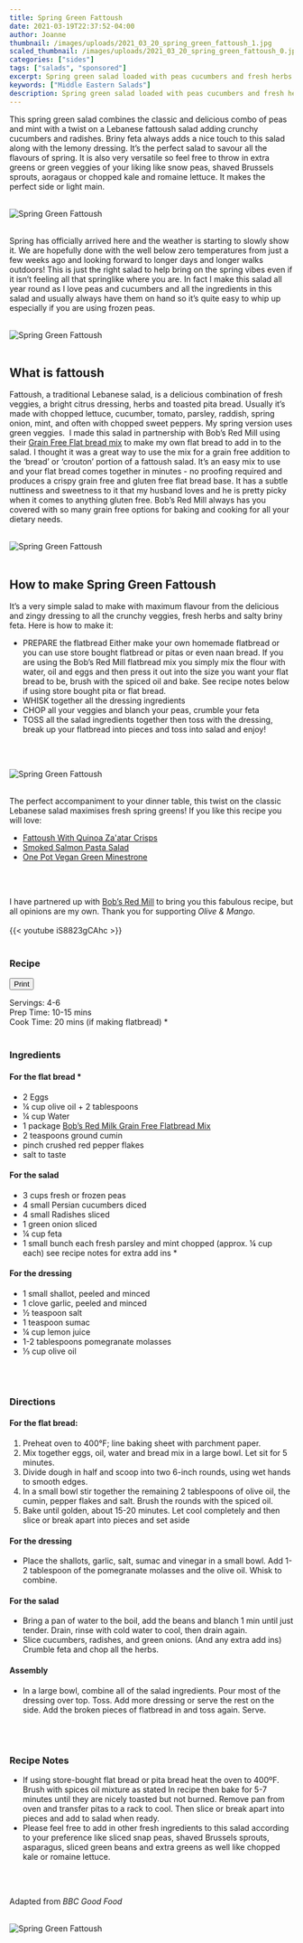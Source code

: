```yaml
---
title: Spring Green Fattoush
date: 2021-03-19T22:37:52-04:00
author: Joanne
thumbnail: /images/uploads/2021_03_20_spring_green_fattoush_1.jpg
scaled_thumbnail: /images/uploads/2021_03_20_spring_green_fattoush_0.jpg
categories: ["sides"]
tags: ["salads", "sponsored"]
excerpt: Spring green salad loaded with peas cucumbers and fresh herbs tossed In a lemony dressing with crunchy spiced flatbread croutons 
keywords: ["Middle Eastern Salads"]
description: Spring green salad loaded with peas cucumbers and fresh herbs tossed In a lemony dressing with crunchy spiced flatbread croutons 
---
```

<span class="blog-text">

This spring green salad combines the classic and delicious combo of peas and mint with a twist on a Lebanese fattoush salad adding crunchy cucumbers and radishes. Briny feta always adds a nice touch to this salad along with the lemony dressing. It’s the perfect salad to savour all the flavours of spring. It is also very versatile so feel free to throw in extra greens or green veggies of your liking like snow peas, shaved Brussels sprouts, aoragaus or chopped kale and romaine lettuce. It makes the perfect side or light main. 
</br>
</br>

![Spring Green Fattoush](/images/uploads/2021_03_20_spring_green_fattoush_2.jpg)
</br>
</br>

Spring has officially arrived here and the weather is starting to slowly show it. We are hopefully done with the well below zero temperatures from just a few weeks ago and looking forward to longer days and longer walks outdoors! This is just the right salad to help bring on the spring vibes even if it isn’t feeling all that springlike where you are. In fact I make this salad all year round as I love peas and cucumbers and all the ingredients in this salad and usually always have them on hand so it’s quite easy to whip up especially if you are using frozen peas. 
</br>
</br>

![Spring Green Fattoush](/images/uploads/2021_03_20_spring_green_fattoush_3.jpg)
</br>
</br>

## What is fattoush 
Fattoush, a traditional Lebanese salad, is a delicious combination of fresh veggies, a bright citrus dressing, herbs and toasted pita bread. Usually it’s made with chopped lettuce, cucumber, tomato, parsley, raddish, spring onion, mint, and often with chopped sweet peppers. My spring version uses green veggies.  I made this salad in partnership with Bob’s Red Mill using their <span class="highlight"><a rel="nofollow" href="https://www.bobsredmill.com/shop/grain-free-flatbread-mix.html/?utm_source=TheOliveAndMango&utm_medium=influencer&utm_campaign=bobsredmill">Grain Free Flat bread mix</a></span> to make my own flat bread to add in to the salad. I thought it was a great way to use the mix for a grain free addition to the ‘bread’ or ‘crouton’ portion of a fattoush salad. It’s an easy mix to use and your flat bread comes together in minutes - no proofing required and produces a crispy grain free and gluten free flat bread base. It has a subtle nuttiness and sweetness to it that my husband loves and he is pretty picky when it comes to anything gluten free. Bob’s Red Mill always has you covered with so many grain free options for baking and cooking for all your dietary needs.
</br>
</br>

![Spring Green Fattoush](/images/uploads/2021_03_20_spring_green_fattoush_4.jpg)
</br>
</br>

## How to make Spring Green Fattoush
It’s a very simple salad to make with maximum flavour from the delicious and zingy dressing to all the crunchy veggies, fresh herbs and salty briny feta. Here is how to make it: 

* PREPARE the flatbread Either make your own homemade flatbread or you can use store bought flatbread or pitas or even naan bread. If you are using the Bob’s Red Mill flatbread mix you simply mix the flour with water, oil and eggs and then press it out into the size you want your flat bread to be, brush with the spiced oil and bake. See recipe notes below if using store bought pita or flat bread. 
* WHISK together all the dressing ingredients 
* CHOP all your veggies and blanch your peas, crumble your feta 
* TOSS all the salad ingredients together then toss with the dressing, break up your flatbread into pieces and toss into salad and enjoy! 
</br>
</br>

![Spring Green Fattoush](/images/uploads/2021_03_20_spring_green_fattoush_5.jpg)
</br>
</br>

The perfect accompaniment to your dinner table, this twist on the classic Lebanese salad maximises fresh spring greens! If you like this recipe you will love: 
* <span class="highlight"><a href="https://www.oliveandmango.com/fattoush-with-quinoa-zaatar-crisps">Fattoush With Quinoa Za'atar Crisps</a></span>
* <span class="highlight"><a href="https://www.oliveandmango.com/smoked-salmon-pasta-salad">Smoked Salmon Pasta Salad</a></span>
* <span class="highlight"><a href="https://www.oliveandmango.com/one-pot-vegan-green-minestrone">One Pot Vegan Green Minestrone</a></span>
</br>
</br>

I have partnered up with <span class="highlight"><a rel="nofollow" href="https://www.bobsredmill.com/?utm_source=TheOliveAndMango&utm_medium=influencer&utm_campaign=bobsredmill">Bob’s Red Mill</a></span> to bring you this fabulous recipe, but all opinions are my own. Thank you for supporting _Olive & Mango_.
</br>
</br>
{{< youtube iS8823gCAhc >}}
</br>
</br>
</span>

### Recipe
<div print_button><form>
<input type="button" value="Print" class="btn__print" onClick="window.print()">
</form></div>

<div>Servings: <span itemprop="recipeYield">4-6</div>
<div>Prep Time: <meta itemprop="prepTime" content="PT15M">10-15 mins</div>
<div>Cook Time: <meta itemprop="cookTime" content="PT20M">20 mins (if making flatbread) *</div>
</br>

### Ingredients
#### For the flat bread *
* <span itemprop="recipeIngredient">2 Eggs</span>
* <span itemprop="recipeIngredient">¼ cup olive oil + 2 tablespoons </span>
* <span itemprop="recipeIngredient">¼ cup Water</span>
* <span itemprop="recipeIngredient">1 package <span class="highlight"><a rel="nofollow" href="https://www.bobsredmill.com/shop/grain-free-flatbread-mix.html/?utm_source=TheOliveAndMango&utm_medium=influencer&utm_campaign=bobsredmill">Bob’s Red Milk Grain Free Flatbread Mix</a></span></span>
* <span itemprop="recipeIngredient">2 teaspoons ground cumin</span>
* <span itemprop="recipeIngredient">pinch crushed red pepper flakes</span>
* <span itemprop="recipeIngredient">salt to taste</span>

#### For the salad
* <span itemprop="recipeIngredient">3 cups fresh or frozen peas </span>
* <span itemprop="recipeIngredient">4 small Persian cucumbers diced </span>
* <span itemprop="recipeIngredient">4 small Radishes sliced </span>
* <span itemprop="recipeIngredient">1 green onion sliced </span>
* <span itemprop="recipeIngredient">¼ cup feta </span>
* <span itemprop="recipeIngredient">1 small bunch each fresh parsley and mint chopped (approx. ¼ cup each) see recipe notes for extra add ins *</span>

#### For the dressing 
* <span itemprop="recipeIngredient">1 small shallot, peeled and minced</span>
* <span itemprop="recipeIngredient">1 clove garlic, peeled and minced</span>
* <span itemprop="recipeIngredient">&frac12; teaspoon salt</span>
* <span itemprop="recipeIngredient">1 teaspoon sumac</span>
* <span itemprop="recipeIngredient">¼ cup lemon juice</span>
* <span itemprop="recipeIngredient">1-2 tablespoons pomegranate molasses</span>
* <span itemprop="recipeIngredient">&frac13; cup olive oil</span>
</br>
</br>

### Directions 
#### For the flat bread:
1. Preheat oven to 400°F; line baking sheet with parchment paper.
2. Mix together eggs, oil, water and bread mix in a large bowl. Let sit for 5 minutes.
3. Divide dough in half and scoop into two 6-inch rounds, using wet hands to smooth edges.
4. In a small bowl stir together the remaining 2 tablespoons of olive oil, the cumin, pepper flakes and salt. Brush the rounds with the spiced oil. 
5. Bake until golden, about 15-20 minutes. Let cool completely and then slice or break apart into pieces and set aside 

#### For the dressing
* Place the shallots, garlic, salt, sumac and vinegar in a small bowl. Add 1-2 tablespoon of the pomegranate molasses and the olive oil. Whisk to combine. 

#### For the salad
* Bring a pan of water to the boil, add the beans and blanch 1 min until just tender. Drain, rinse with cold water to cool, then drain again. 
* Slice cucumbers, radishes, and green onions. (And any extra add ins) Crumble feta and chop all the herbs. 

#### Assembly
* In a large bowl, combine all of the salad ingredients. Pour most of the dressing over top. Toss. Add more dressing or serve the rest on the side. Add the broken pieces of flatbread in and toss again. Serve.
</br>
</br>

### Recipe Notes
* If using store-bought flat bread or pita bread heat the oven to 400ºF. Brush with spices oil mixture as stated In recipe then bake for 5-7 minutes until they are nicely toasted but not burned. Remove pan from oven and transfer pitas to a rack to cool. Then slice or break apart into pieces and add to salad when ready.
* Please feel free to add in other fresh ingredients to this salad according to your preference like sliced snap peas, shaved Brussels sprouts, asparagus, sliced green beans and extra greens as well like chopped kale or romaine lettuce. 
</br>
</br>
 
Adapted from _BBC Good Food_
</br>
</br>

![Spring Green Fattoush](/images/uploads/2021_03_20_spring_green_fattoush_6.jpg)